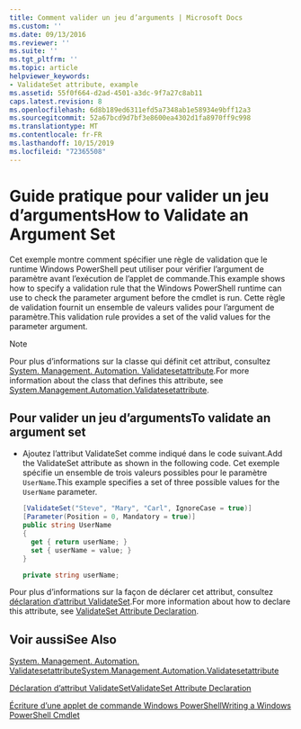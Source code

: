 ```yaml
---
title: Comment valider un jeu d’arguments | Microsoft Docs
ms.custom: ''
ms.date: 09/13/2016
ms.reviewer: ''
ms.suite: ''
ms.tgt_pltfrm: ''
ms.topic: article
helpviewer_keywords:
- ValidateSet attribute, example
ms.assetid: 55f0f664-d2ad-4501-a3dc-9f7a27c8ab11
caps.latest.revision: 8
ms.openlocfilehash: 6d8b189ed6311efd5a7348ab1e58934e9bff12a3
ms.sourcegitcommit: 52a67bcd9d7bf3e8600ea4302d1fa8970ff9c998
ms.translationtype: MT
ms.contentlocale: fr-FR
ms.lasthandoff: 10/15/2019
ms.locfileid: "72365508"
---
```

# <a name="how-to-validate-an-argument-set"></a><span data-ttu-id="1cb57-102">Guide pratique pour valider un jeu d’arguments</span><span class="sxs-lookup"><span data-stu-id="1cb57-102">How to Validate an Argument Set</span></span>

<span data-ttu-id="1cb57-103">Cet exemple montre comment spécifier une règle de validation que le runtime Windows PowerShell peut utiliser pour vérifier l’argument de paramètre avant l’exécution de l’applet de commande.</span><span class="sxs-lookup"><span data-stu-id="1cb57-103">This example shows how to specify a validation rule that the Windows PowerShell runtime can use to check the parameter argument before the cmdlet is run.</span></span> <span data-ttu-id="1cb57-104">Cette règle de validation fournit un ensemble de valeurs valides pour l’argument de paramètre.</span><span class="sxs-lookup"><span data-stu-id="1cb57-104">This validation rule provides a set of the valid values for the parameter argument.</span></span>

> [!NOTE]
> <span data-ttu-id="1cb57-105">Pour plus d’informations sur la classe qui définit cet attribut, consultez [System. Management. Automation. Validatesetattribute](/dotnet/api/System.Management.Automation.ValidateSetAttribute).</span><span class="sxs-lookup"><span data-stu-id="1cb57-105">For more information about the class that defines this attribute, see [System.Management.Automation.Validatesetattribute](/dotnet/api/System.Management.Automation.ValidateSetAttribute).</span></span>

## <a name="to-validate-an-argument-set"></a><span data-ttu-id="1cb57-106">Pour valider un jeu d’arguments</span><span class="sxs-lookup"><span data-stu-id="1cb57-106">To validate an argument set</span></span>

- <span data-ttu-id="1cb57-107">Ajoutez l’attribut ValidateSet comme indiqué dans le code suivant.</span><span class="sxs-lookup"><span data-stu-id="1cb57-107">Add the ValidateSet attribute as shown in the following code.</span></span> <span data-ttu-id="1cb57-108">Cet exemple spécifie un ensemble de trois valeurs possibles pour le paramètre `UserName`.</span><span class="sxs-lookup"><span data-stu-id="1cb57-108">This example specifies a set of three possible values for the `UserName` parameter.</span></span>

    ```csharp
    [ValidateSet("Steve", "Mary", "Carl", IgnoreCase = true)]
    [Parameter(Position = 0, Mandatory = true)]
    public string UserName
    {
      get { return userName; }
      set { userName = value; }
    }

    private string userName;
    ```

<span data-ttu-id="1cb57-109">Pour plus d’informations sur la façon de déclarer cet attribut, consultez [déclaration d’attribut ValidateSet](./validateset-attribute-declaration.md).</span><span class="sxs-lookup"><span data-stu-id="1cb57-109">For more information about how to declare this attribute, see [ValidateSet Attribute Declaration](./validateset-attribute-declaration.md).</span></span>

## <a name="see-also"></a><span data-ttu-id="1cb57-110">Voir aussi</span><span class="sxs-lookup"><span data-stu-id="1cb57-110">See Also</span></span>

[<span data-ttu-id="1cb57-111">System. Management. Automation. Validatesetattribute</span><span class="sxs-lookup"><span data-stu-id="1cb57-111">System.Management.Automation.Validatesetattribute</span></span>](/dotnet/api/System.Management.Automation.ValidateSetAttribute)

[<span data-ttu-id="1cb57-112">Déclaration d’attribut ValidateSet</span><span class="sxs-lookup"><span data-stu-id="1cb57-112">ValidateSet Attribute Declaration</span></span>](./validateset-attribute-declaration.md)

[<span data-ttu-id="1cb57-113">Écriture d’une applet de commande Windows PowerShell</span><span class="sxs-lookup"><span data-stu-id="1cb57-113">Writing a Windows PowerShell Cmdlet</span></span>](./writing-a-windows-powershell-cmdlet.md)
